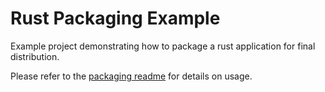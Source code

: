 # Rust Packaging Example

Example project demonstrating how to package a rust application for final distribution.

Please refer to the [packaging readme](packaging/README.md) for details on usage.
